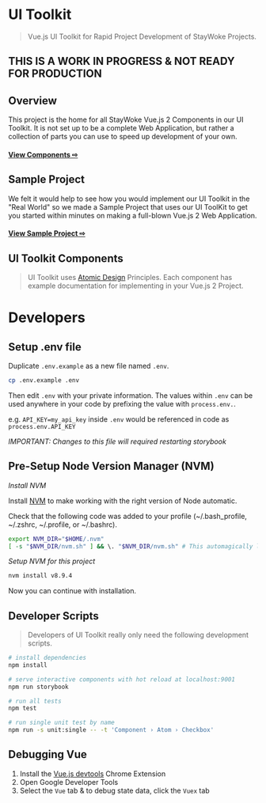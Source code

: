 # UI Toolkit

> Vue.js UI Toolkit for Rapid Project Development of StayWoke Projects.

## THIS IS A WORK IN PROGRESS & NOT READY FOR PRODUCTION


Overview
---

This project is the home for all StayWoke Vue.js 2 Components in our UI Toolkit. It is not set up to be a complete Web Application, but rather a collection of parts you can use to speed up development of your own.

#### [View Components ⇨](https://staywoke.github.io/ui-toolkit)


Sample Project
---

We felt it would help to see how you would implement our UI Toolkit in the "Real World" so we made a Sample Project that uses our UI ToolKit to get you started within minutes on making a full-blown Vue.js 2 Web Application.

#### [View Sample Project ⇨](https://github.com/staywoke/ui-toolkit-sample-project)


UI Toolkit Components
---

> UI Toolkit uses [Atomic Design](http://bradfrost.com/blog/post/atomic-web-design/) Principles. Each component has example documentation for implementing in your Vue.js 2 Project.


# Developers

Setup .env file
---

Duplicate `.env.example` as a new file named `.env`.

```bash
cp .env.example .env
```

Then edit `.env` with your private information.  The values within `.env` can be used anywhere in your code by prefixing the value with `process.env.`.

e.g. `API_KEY=my_api_key` inside `.env` would be referenced in code as `process.env.API_KEY`

*IMPORTANT: Changes to this file will required restarting storybook*

Pre-Setup Node Version Manager (NVM)
---

*Install NVM*

Install [NVM](https://github.com/creationix/nvm#installation) to make working with the right version of Node automatic.

Check that the following code was added to your profile (~/.bash_profile, ~/.zshrc, ~/.profile, or ~/.bashrc).

```bash
export NVM_DIR="$HOME/.nvm"
[ -s "$NVM_DIR/nvm.sh" ] && \. "$NVM_DIR/nvm.sh" # This automagically loads nvm
```

*Setup NVM for this project*

```bash
nvm install v8.9.4
```

Now you can continue with installation.


Developer Scripts
---

> Developers of UI Toolkit really only need the following development scripts.

``` bash
# install dependencies
npm install

# serve interactive components with hot reload at localhost:9001
npm run storybook

# run all tests
npm test

# run single unit test by name
npm run -s unit:single -- -t 'Component › Atom › Checkbox'
```


Debugging Vue
---

1. Install the [Vue.js devtools](https://chrome.google.com/webstore/detail/vuejs-devtools/nhdogjmejiglipccpnnnanhbledajbpd) Chrome Extension
2. Open Google Developer Tools
3. Select the `Vue` tab & to debug state data, click the `Vuex` tab
